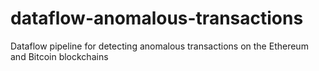 # dataflow-anomalous-transactions
Dataflow pipeline for detecting anomalous transactions on the Ethereum and Bitcoin blockchains
